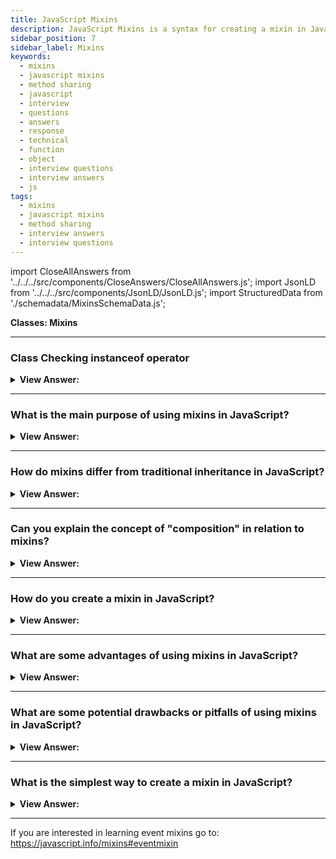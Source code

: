 ```yaml
---
title: JavaScript Mixins
description: JavaScript Mixins is a syntax for creating a mixin in JavaScript. A mixin is a class that is designed to be used as a mixin. Frontend Interview Questions
sidebar_position: 7
sidebar_label: Mixins
keywords:
  - mixins
  - javascript mixins
  - method sharing
  - javascript
  - interview
  - questions
  - answers
  - response
  - technical
  - function
  - object
  - interview questions
  - interview answers
  - js
tags:
  - mixins
  - javascript mixins
  - method sharing
  - interview answers
  - interview questions
---
```


import CloseAllAnswers from '../../../src/components/CloseAnswers/CloseAllAnswers.js';
import JsonLD from '../../../src/components/JsonLD/JsonLD.js';
import StructuredData from './schemadata/MixinsSchemaData.js';

<JsonLD data={StructuredData} />

<head>
  <title>JavaScript Mixins | Frontend Phone Interview Questions</title>
</head>

**Classes: Mixins**

<CloseAllAnswers />

---

### Class Checking instanceof operator

<details>
  <summary><strong>View Answer:</strong></summary>
  <div>
  <div><strong>Interview Response:</strong> A mixin is a design pattern used to extend or reuse functionality across multiple classes or objects. It's a way to share methods or properties without using inheritance, allowing for more flexibility and less code repetition.</div><br />
  <div><strong>Technical Response:</strong> We can only inherit from a single object in JavaScript. An item can only have one [[Prototype]]. A class may only extend to one additional class. This behavior is a constraint in 'class' inheritance that may necessitate the employment of a mixin. A mixin is a class with methods that other classes can utilize without inheriting from it. In other words, a mixin provides methods for implementing a specific behavior, but we do not use it by itself. We use it to add the behavior to other classes.
  </div><br />
  <div><strong className="codeExample">Code Example:</strong><br /><br />

  <div></div>

```js
// mixin
let sayHiMixin = {
  sayHi() {
    alert(`Hello ${this.name}`);
  },
  sayBye() {
    alert(`Bye ${this.name}`);
  },
};

// usage:
class User {
  constructor(name) {
    this.name = name;
  }
}

// copy the methods
Object.assign(User.prototype, sayHiMixin);

// now User can say hi
new User('Dude').sayHi(); // Hello Dude!
```

:::note
In JavaScript, we can only inherit from a single object. There can be only one `[[Prototype]]` for an object. And a class may extend to only one other class. That is a limiting factor in “class” inheritance that may require the use of a mixin.
:::

  </div>
  </div>
</details>

---

### What is the main purpose of using mixins in JavaScript?

<details>
  <summary><strong>View Answer:</strong></summary>
  <div>
  <div><strong>Interview Response:</strong> The main purpose of using mixins is to achieve code reusability and to avoid redundancy. Mixins allow developers to share functionality among various classes or objects without using inheritance, enabling a more modular and flexible code structure.<br />
  </div>
  </div>
</details>

---

### How do mixins differ from traditional inheritance in JavaScript?

<details>
  <summary><strong>View Answer:</strong></summary>
  <div>
  <div><strong>Interview Response:</strong> Traditional inheritance involves a parent-child relationship between classes, where the child inherits properties and methods from the parent. Mixins, on the other hand, do not follow this hierarchy. Instead, they allow functionality to be shared among different classes or objects, without requiring a direct relationship between them.
<br />
  </div>
  </div>
</details>

---

### Can you explain the concept of "composition" in relation to mixins?

<details>
  <summary><strong>View Answer:</strong></summary>
  <div>
  <div><strong>Interview Response:</strong> In JavaScript, "composition" via mixins involves combining simple objects to form more complex ones. Mixins are classes containing methods that can be shared among various other classes, enhancing code reusability.<br />
  </div><br />
  <div><strong className="codeExample">Code Example:</strong><br /><br />

  <div></div>

```js
let sayMixin = {
  sayHi() {
    console.log(`Hello ${this.name}`);
  },
  sayBye() {
    console.log(`Bye ${this.name}`);
  }
};

class User {
  constructor(name) {
    this.name = name;
  }
}

// Copy the methods
Object.assign(User.prototype, sayMixin);

// Now User can say hi and bye
let user = new User("John");
user.sayHi();  // Hello John
user.sayBye(); // Bye John
```

<p>In this example, the sayMixin object has methods that are copied into the User class using Object.assign(). As a result, a User instance can now use these methods.</p>

  </div>
  </div>
</details>

---

### How do you create a mixin in JavaScript?

<details>
  <summary><strong>View Answer:</strong></summary>
  <div>
  <div><strong>Interview Response:</strong> To create a mixin in JavaScript, you can define an object that contains the methods and properties you want to share. You can then use the Object.assign() method or spread syntax to copy those properties and methods to the target object or class, effectively mixing in the desired functionality.<br />
  </div>
  </div>
</details>

---

### What are some advantages of using mixins in JavaScript?

<details>
  <summary><strong>View Answer:</strong></summary>
  <div>
  <div><strong>Interview Response:</strong> Mixins in JavaScript offer code reusability, flexibility, and modularity. They enable sharing functionality among objects, easy modification without affecting inheritance chains, and promote maintainable, modular code structures.<br />
  </div>
  </div>
</details>

---

### What are some potential drawbacks or pitfalls of using mixins in JavaScript?

<details>
  <summary><strong>View Answer:</strong></summary>
  <div>
  <div><strong>Interview Response:</strong> Potential drawbacks of mixins include namespace collisions, increased complexity, and lack of explicit dependencies, leading to potential override issues, harder-to-maintain code, and unclear relationships among components.<br />
  </div>
  </div>
</details>

---

### What is the simplest way to create a mixin in JavaScript?

<details>
  <summary><strong>View Answer:</strong></summary>
  <div>
  <div><strong>Interview Response:</strong> The simplest way to create a mixin in JavaScript is by defining an object with desired methods and properties, then using Object.assign() or spread syntax to copy them to the target object.</div><br />
  <div><strong className="codeExample">Code Example:</strong><br /><br />

  <div></div>

```js
let sayMixin = {
  say(phrase) {
    console.log(phrase);
  },
};

let sayHiMixin = {
  sayHi() {
    // call parent method
    sayMixin.say(`Hello, ${this.name}!`); // (*)
  },
  sayBye() {
    sayMixin.say(`Bye, ${this.name}!`); // (*)
  },
};

class User {
  constructor(name) {
    this.name = name;
  }
}

// copy the methods
Object.assign(User.prototype, sayHiMixin);

// now User can say hi
new User('Dude').sayHi(); // Hello, Dude!
new User('Jane').sayBye(); // Bye, Jane!
```

  </div>
  </div>
</details>

---

If you are interested in learning event mixins go to: <https://javascript.info/mixins#eventmixin>
